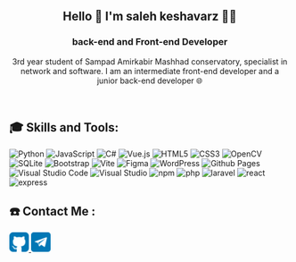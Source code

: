 <h2 align="center">Hello 👋 I'm  saleh keshavarz 👨‍💻</h2>
<h3 align="center">back-end and Front-end Developer</h3>
<p align="center">
3rd year student of Sampad Amirkabir Mashhad conservatory, specialist in network and software. I am an intermediate front-end developer and a junior back-end developer 🌐
</p>
<br/>
<h2>🎓 Skills and Tools:</h2>


![Python](https://img.shields.io/badge/python-3670A0?style=for-the-badge&logo=python&logoColor=ffdd54)
![JavaScript](https://img.shields.io/badge/javascript-%23323330.svg?style=for-the-badge&logo=javascript&logoColor=%23F7DF1E)
![C#](https://img.shields.io/badge/c%23-%23239120.svg?style=for-the-badge&logo=csharp&logoColor=white) 
![Vue.js](https://img.shields.io/badge/vuejs-%2335495e.svg?style=for-the-badge&logo=vuedotjs&logoColor=%234FC08D)
![HTML5](https://img.shields.io/badge/html5-%23E34F26.svg?style=for-the-badge&logo=html5&logoColor=white)
![CSS3](https://img.shields.io/badge/css3-%231572B6.svg?style=for-the-badge&logo=css3&logoColor=white)
![OpenCV](https://img.shields.io/badge/opencv-%23white.svg?style=for-the-badge&logo=opencv&logoColor=white)
![SQLite](https://img.shields.io/badge/sqlite-%2307405e.svg?style=for-the-badge&logo=sqlite&logoColor=white)
![Bootstrap](https://img.shields.io/badge/bootstrap-%238511FA.svg?style=for-the-badge&logo=bootstrap&logoColor=white)
![Vite](https://img.shields.io/badge/vite-%23646CFF.svg?style=for-the-badge&logo=vite&logoColor=white)
![Figma](https://img.shields.io/badge/figma-%23F24E1E.svg?style=for-the-badge&logo=figma&logoColor=white)
![WordPress](https://img.shields.io/badge/WordPress-%23117AC9.svg?style=for-the-badge&logo=WordPress&logoColor=white)
![Github Pages](https://img.shields.io/badge/github%20pages-121013?style=for-the-badge&logo=github&logoColor=white)
![Visual Studio Code](https://img.shields.io/badge/Visual%20Studio%20Code-0078d7.svg?style=for-the-badge&logo=visual-studio-code&logoColor=white)
![Visual Studio](https://img.shields.io/badge/Visual%20Studio-5C2D91.svg?style=for-the-badge&logo=visual-studio&logoColor=white)
![npm](https://img.shields.io/badge/npm-pink?style=for-the-badge&logo=npm)
![php](https://img.shields.io/badge/php-136df2.svg?style=for-the-badge&logo=php&logoColor=white)
![laravel](https://img.shields.io/badge/laravel-f21313.svg?style=for-the-badge&logo=laravel&logoColor=white)
![react](https://img.shields.io/badge/react-13b7f2.svg?style=for-the-badge&logo=react&logoColor=white)
![express](https://img.shields.io/badge/express-82f213.svg?style=for-the-badge&logo=express&logoColor=black)
<br>
<h2>☎️ Contact Me :</h2>
<a href="https://github.com/Salek68/">
<img src="https://github.com/Seyed-Alireza-Kargar/Seyed-Alireza-Kargar/blob/main/icons/github.png?raw=true" width=35 alt="github">

<a href="https://t.me/programer_saleh">
<img src="https://github.com/Seyed-Alireza-Kargar/Seyed-Alireza-Kargar/blob/main/icons/telegram.png?raw=true" width="35" alt="telegram">
</a>


